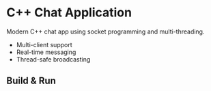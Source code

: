 # C++ Chat Application

Modern C++ chat app using socket programming and multi-threading.
- Multi-client support
- Real-time messaging
- Thread-safe broadcasting

## Build & Run
